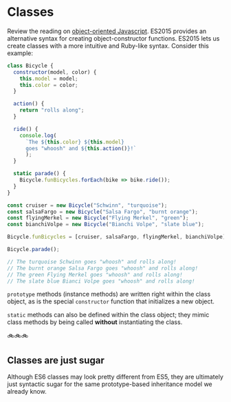 # Classes

Review the reading on [object-oriented Javascript][oo-js]. ES2015 provides an alternative syntax for creating object-constructor functions. ES2015 lets us create classes with a more intuitive and Ruby-like syntax. Consider this example:

[oo-js]: https://github.com/appacademy/curriculum/blob/master/javascript/readings/object-oriented-js.md

```javascript
class Bicycle {
  constructor(model, color) {
    this.model = model;
    this.color = color;
  }

  action() {
    return "rolls along";
  }

  ride() {
    console.log(
      `The ${this.color} ${this.model}  
      goes "whoosh" and ${this.action()}!`
      );
  }

  static parade() {
    Bicycle.funBicycles.forEach(bike => bike.ride());
  }
}

const cruiser = new Bicycle("Schwinn", "turquoise");
const salsaFargo = new Bicycle("Salsa Fargo", "burnt orange");
const flyingMerkel = new Bicycle("Flying Merkel", "green");
const bianchiVolpe = new Bicycle("Bianchi Volpe", "slate blue");

Bicycle.funBicycles = [cruiser, salsaFargo, flyingMerkel, bianchiVolpe];

Bicycle.parade();

// The turquoise Schwinn goes "whoosh" and rolls along!
// The burnt orange Salsa Fargo goes "whoosh" and rolls along!
// The green Flying Merkel goes "whoosh" and rolls along!
// The slate blue Bianci Volpe goes "whoosh" and rolls along!

```

`prototype` methods (instance methods) are written right within the class object, as is the special `constructor` function that initializes a new object. 

`static` methods can also be defined within the class object; they mimic class methods by being called **without** instantiating the class.

:bike::bike::bike:

## Classes are just sugar

Although ES6 classes may look pretty different from ES5, they are ultimately just syntactic sugar for the same prototype-based inheritance model we already know.
